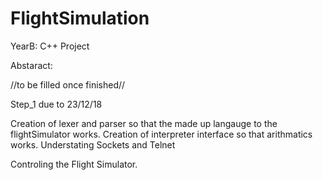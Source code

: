 # FlightSimulation
YearB: C++ Project

Abstaract:

//to be filled once finished//

Step_1 due to 23/12/18

Creation of lexer and parser so that the made up langauge to the flightSimulator works.
Creation of interpreter interface so that arithmatics works.
Understating Sockets and Telnet

Controling the Flight Simulator. 
